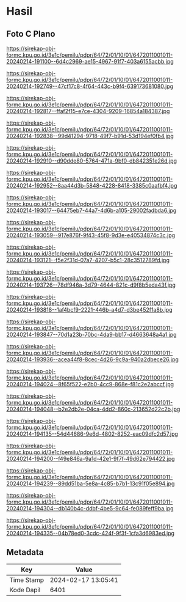 # Hasil

## Foto C Plano

https://sirekap-obj-formc.kpu.go.id/3e1c/pemilu/pdpr/64/72/01/10/01/6472011001011-20240214-191100--6d4c2969-ae15-4967-91f7-403a6155acbb.jpg

https://sirekap-obj-formc.kpu.go.id/3e1c/pemilu/pdpr/64/72/01/10/01/6472011001011-20240214-192749--47cf17c8-4f64-443c-b9f4-639173681080.jpg

https://sirekap-obj-formc.kpu.go.id/3e1c/pemilu/pdpr/64/72/01/10/01/6472011001011-20240214-192817--ffaf2f15-e7ce-4304-9209-16854a184387.jpg

https://sirekap-obj-formc.kpu.go.id/3e1c/pemilu/pdpr/64/72/01/10/01/6472011001011-20240214-192838--99d41294-9718-49f7-b91d-53d194ef0fb4.jpg

https://sirekap-obj-formc.kpu.go.id/3e1c/pemilu/pdpr/64/72/01/10/01/6472011001011-20240214-192910--d90dde80-5764-471a-9bf0-db842351e26d.jpg

https://sirekap-obj-formc.kpu.go.id/3e1c/pemilu/pdpr/64/72/01/10/01/6472011001011-20240214-192952--8aa44d3b-5848-4228-8418-3385c0aafbf4.jpg

https://sirekap-obj-formc.kpu.go.id/3e1c/pemilu/pdpr/64/72/01/10/01/6472011001011-20240214-193017--64475eb7-44a7-4d6b-a105-29002fadbda6.jpg

https://sirekap-obj-formc.kpu.go.id/3e1c/pemilu/pdpr/64/72/01/10/01/6472011001011-20240214-193059--917e876f-9f43-45f8-9d3e-e40534874c3c.jpg

https://sirekap-obj-formc.kpu.go.id/3e1c/pemilu/pdpr/64/72/01/10/01/6472011001011-20240214-193121--f5e2f31d-07a7-4207-b5c1-28c3512789fd.jpg

https://sirekap-obj-formc.kpu.go.id/3e1c/pemilu/pdpr/64/72/01/10/01/6472011001011-20240214-193726--78df946a-3d79-4644-821c-d9f8b5eda43f.jpg

https://sirekap-obj-formc.kpu.go.id/3e1c/pemilu/pdpr/64/72/01/10/01/6472011001011-20240214-193818--1af4bcf9-2221-446b-a4d7-d3be452f1a8b.jpg

https://sirekap-obj-formc.kpu.go.id/3e1c/pemilu/pdpr/64/72/01/10/01/6472011001011-20240214-193847--70d1a23b-70bc-4da9-bb17-d4663648a4a1.jpg

https://sirekap-obj-formc.kpu.go.id/3e1c/pemilu/pdpr/64/72/01/10/01/6472011001011-20240214-193936--acea44f8-8cec-4d26-9c9a-940a2dbece26.jpg

https://sirekap-obj-formc.kpu.go.id/3e1c/pemilu/pdpr/64/72/01/10/01/6472011001011-20240214-194024--8f65f522-e2b0-4cc9-868e-f81c2e2abccf.jpg

https://sirekap-obj-formc.kpu.go.id/3e1c/pemilu/pdpr/64/72/01/10/01/6472011001011-20240214-194048--b2e2db2e-04ca-4dd2-860c-213652d22c2b.jpg

https://sirekap-obj-formc.kpu.go.id/3e1c/pemilu/pdpr/64/72/01/10/01/6472011001011-20240214-194135--54d44686-9e6d-4802-8252-eac09dfc2d57.jpg

https://sirekap-obj-formc.kpu.go.id/3e1c/pemilu/pdpr/64/72/01/10/01/6472011001011-20240214-194200--f49e846a-9a1d-42e1-9f7f-49d62e794422.jpg

https://sirekap-obj-formc.kpu.go.id/3e1c/pemilu/pdpr/64/72/01/10/01/6472011001011-20240214-194239--89dd51ba-5e8a-4c85-b7b1-13c91f05e894.jpg

https://sirekap-obj-formc.kpu.go.id/3e1c/pemilu/pdpr/64/72/01/10/01/6472011001011-20240214-194304--db140b4c-ddbf-4be5-9c64-fe089feff9ba.jpg

https://sirekap-obj-formc.kpu.go.id/3e1c/pemilu/pdpr/64/72/01/10/01/6472011001011-20240214-194335--04b78ed0-3cdc-424f-9f3f-1cfa3d6983ed.jpg


## Metadata

| Key        | Value               |
| ---------- | ------------------- |
| Time Stamp | 2024-02-17 13:05:41 |
| Kode Dapil | 6401                |



